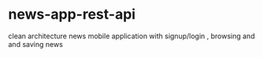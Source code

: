 # news-app-rest-api
clean architecture news mobile application  with signup/login , browsing and and saving news 
